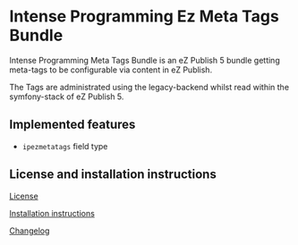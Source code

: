 Intense Programming Ez Meta Tags Bundle
==================

Intense Programming Meta Tags Bundle is an eZ Publish 5 bundle getting meta-tags to be configurable via content in eZ Publish.

The Tags are administrated using the legacy-backend whilst read within the symfony-stack of eZ Publish 5.

Implemented features
--------------------

* `ipezmetatags` field type

License and installation instructions
-------------------------------------

[License](LICENSE)

[Installation instructions](Resources/doc/INSTALL.md)

[Changelog](Resources/doc/CHANGELOG.md)
